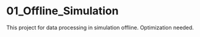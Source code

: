 # 01_Offline_Simulation
This project for data processing in simulation offline.
Optimization needed.
